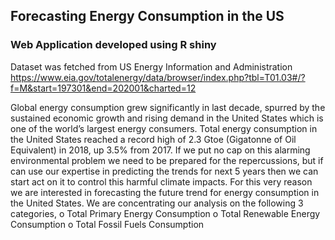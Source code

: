 ## Forecasting Energy Consumption in the US
### Web Application developed using R shiny

Dataset was fetched from US Energy Information and Administration
https://www.eia.gov/totalenergy/data/browser/index.php?tbl=T01.03#/?f=M&start=197301&end=202001&charted=12

Global energy consumption grew significantly in last decade, spurred by the sustained economic growth and rising demand in the United States which is one of the world’s largest energy consumers. Total energy consumption in the United States reached a record high of 2.3 Gtoe (Gigatonne of Oil Equivalent) in 2018, up 3.5% from 2017.
If we put no cap on this alarming environmental problem we need to be prepared for the repercussions, but if can use our expertise in predicting the trends for next 5 years then we can start act on it to control this harmful climate impacts.
For this very reason we are interested in forecasting the future trend for energy consumption in the United States. We are concentrating our analysis on the following 3 categories,
o Total Primary Energy Consumption
o Total Renewable Energy Consumption
o Total Fossil Fuels Consumption
